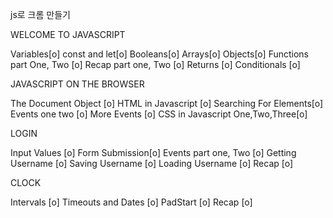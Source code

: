js로 크롬 만들기 

WELCOME TO JAVASCRIPT

Variables[o]
const and let[o]
Booleans[o]
Arrays[o]
Objects[o]
Functions part One, Two [o]
Recap part one, Two [o]
Returns [o]
Conditionals [o]

JAVASCRIPT ON THE BROWSER

The Document Object [o]
HTML in Javascript [o]
Searching For Elements[o]
Events one two [o]
More Events [o]
CSS in Javascript One,Two,Three[o]

LOGIN 

Input Values [o]
Form Submission[o]
Events part one, Two [o]
Getting Username [o]
Saving Username [o]
Loading Username [o]
Recap [o]

CLOCK

Intervals [o]
Timeouts and Dates [o]
PadStart [o]
Recap [o]